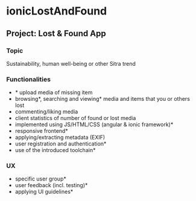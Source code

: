 # ionicLostAndFound
<h2>Project: Lost & Found App</h2>
<h3></h3>

<h3>Topic</h3>
<p>Sustainability, human well-being or other Sitra trend</p>

<h3>Functionalities</h3>
<ul>
<li>* upload media of missing item </li>
<li>browsing*, searching and viewing* media and items that you or others lost</li>
<li>commenting/liking media</li>
<li>client statistics of number of found or lost media</li>
<li>implemented using JS/HTML/CSS (angular & ionic framework)*</li>
<li>responsive frontend*</li>
<li>applying/extracting metadata (EXIF)</li>
<li>user registration and authentication*</li>
<li>use of the introduced toolchain*</li>
</ul>

<h3>UX</h3>
<ul>
<li>specific user group*</li>
<li>user feedback (incl. testing)*</li>
<li>applying UI guidelines*</li>
</ul>













